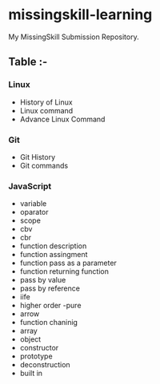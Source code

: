 # missingskill-learning
My MissingSkill Submission Repository.
 ## Table :-
 ### Linux 
  - History of Linux 
  - Linux command
  - Advance Linux Command
### Git 
 - Git History 
 - Git commands 

### JavaScript 
 - variable
 - oparator
 - scope
 - cbv
 - cbr
 - function description
 - function assingment 
 - function pass as a parameter 
 - function returning function
 - pass by value
 - pass by reference
 - iife
 - higher order
 -pure
 - arrow 
 - function chaninig 
 - array 
 - object
 - constructor
  - prototype 
   - deconstruction
 - built in  

